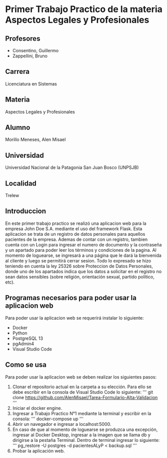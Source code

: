 # Primer Trabajo Practico de la materia Aspectos Legales y Profesionales

## Profesores 
- Consentino, Guillermo
- Zappellini, Bruno

## Carrera
Licenciatura en Sistemas

## Materia
Aspectos Legales y Profesionales

## Alumno
Morillo Meneses, Alen Misael 

## Universidad
Universidad Nacional de la Patagonia San Juan Bosco (UNPSJB)

## Localidad
Trelew

## Introduccion
En este primer trabajo practico se realizó una aplicacion web para la empresa John Doe S.A. mediante el uso del framework Flask. Esta aplicacion se trata de un registro de datos personales para aquellos pacientes de la empresa. Ademas de contar con un registro, tambien cuenta con un Login para ingresar el numero de documento y la contraseña y un apartado para poder leer los términos y condiciones de la pagina. Al momento de loguearse, se ingresará a una página que le dará la bienvenida al cliente y luego se permitirá cerrar sesion. 
  Todo lo expresado se hizo teniendo en cuenta la ley 25326 sobre Proteccion de Datos Personales, donde uno de los apartados indica que los datos a solicitar en el registro no sean datos sensibles (sobre religión, orientación sexual, partido politico, etc). 


## Programas necesarios para poder usar la aplicacion web
Para poder usar la aplicacion web se requerirá instalar lo siguiente: 
- Docker
- Python
- PostgreSQL 13
- pgAdmin4
- Visual Studio Code

## Como se usa
Para poder usar la aplicacion web se deben realizar los siguientes pasos:
1. Clonar el repositorio actual en la carpeta a su elección. Para ello se debe escribir en la consola de Visual Studio Code lo siguiente:
   '''
   git clone https://github.com/AlenMisael/Tarea-Formulario-Alta-Validacion
   '''
2. Iniciar el docker engine.
3. Ingresar a Trabajo Practico N°1 mediante la terminal y escribir en la consola:
   '''
   docker-compose up
   '''
4. Abrir un navegador e ingresar a localhost:5000.
5. En caso de que al momento de loguearse se produzca una excepción, ingresar al Docker Desktop, ingresar a la imagen que se llama db y dirigirse a la pestaña Terminal. Dentro de terminal ingresar lo siguiente:
   '''
   pg_restore -U postgres -d pacientesALyP < backup.sql
   '''
6. Probar la aplicación web.
  
  


